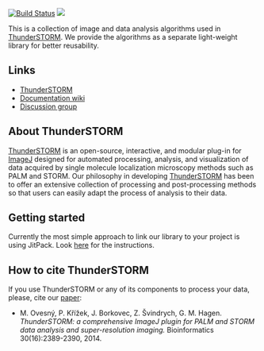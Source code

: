 [![Build Status](https://travis-ci.org/zitmen/thunderstorm-algorithms.svg?branch=master)](https://travis-ci.org/zitmen/thunderstorm-algorithms)
[![](https://jitpack.io/v/zitmen/thunderstorm-algorithms.svg)](https://jitpack.io/#zitmen/thunderstorm-algorithms)

This is a collection of image and data analysis algorithms used in [ThunderSTORM](http://zitmen.github.io/thunderstorm/). We provide the algorithms as a separate light-weight library for better reusability.

## Links
  * [ThunderSTORM](http://zitmen.github.io/thunderstorm/)
  * [Documentation wiki](https://github.com/zitmen/thunderstorm/wiki)
  * [Discussion group](http://groups.google.com/group/thunderstorm-users)

## About ThunderSTORM
[ThunderSTORM](http://zitmen.github.io/thunderstorm/) is an open-source, interactive, and modular plug-in for [ImageJ](http://rsb.info.nih.gov/ij/) designed for automated processing, analysis, and visualization of data acquired by single molecule localization microscopy methods such as PALM and STORM. Our philosophy in developing [ThunderSTORM](http://zitmen.github.io/thunderstorm/) has been to offer an extensive collection of processing and post-processing methods so that users can easily adapt the process of analysis to their data.

## Getting started
Currently the most simple approach to link our library to your project is using JitPack. Look [here](https://jitpack.io/#zitmen/thunderstorm-algorithms) for the instructions.

## How to cite ThunderSTORM
If you use ThunderSTORM or any of its components to process your data, please, cite our [paper](http://dx.doi.org/10.1093/bioinformatics/btu202):
  * M. Ovesný, P. Křížek, J. Borkovec, Z. Švindrych, G. M. Hagen. _ThunderSTORM: a comprehensive ImageJ plugin for PALM and STORM data analysis and super-resolution imaging._ Bioinformatics 30(16):2389-2390, 2014.
